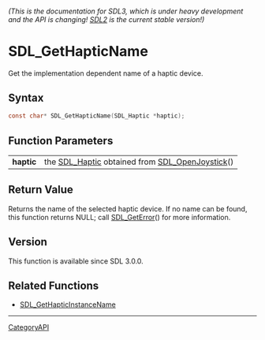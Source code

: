 ###### (This is the documentation for SDL3, which is under heavy development and the API is changing! [SDL2](https://wiki.libsdl.org/SDL2/) is the current stable version!)
# SDL_GetHapticName

Get the implementation dependent name of a haptic device.

## Syntax

```c
const char* SDL_GetHapticName(SDL_Haptic *haptic);

```

## Function Parameters

|                |                                                                                   |
| -------------- | --------------------------------------------------------------------------------- |
| **haptic**     | the [SDL_Haptic](SDL_Haptic) obtained from [SDL_OpenJoystick](SDL_OpenJoystick)() |

## Return Value

Returns the name of the selected haptic device. If no name can be found,
this function returns NULL; call [SDL_GetError](SDL_GetError)() for more
information.

## Version

This function is available since SDL 3.0.0.

## Related Functions

* [SDL_GetHapticInstanceName](SDL_GetHapticInstanceName)

----
[CategoryAPI](CategoryAPI)

